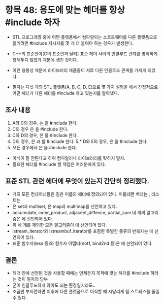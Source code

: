 # 항목 48: 용도에 맞는 헤더를 항상 #include 하자

* STL 프로그래밍 중에 어떤 플랫폼에서 컴파일되는 소프트웨어를 다른 플랫폼으로 옮기려면 #include 지시자를 몇 개 더 붙여야 하는 경우가 발생한다.
* C++의 표준안이(C의 표준안과 달리) 표준 헤더 사이의 인클루드 관계를 명확하게 정해두지 않았기 때문에 생긴 것이다.
* 이런 융통성 때문에 라이브러리 제품들이 서로 다른 인클루드 관계를 가지게 되었다.

* 필자는 다섯 개의 STL 플랫폼(A, B, C, D, E)으로 몇 가지 실험을 해서 간접적으로 어떤 헤더가 다른 헤더를 #include 하고 있는지를 알아냈다.

## 조사 내용

1. A와 C의 경우, <vector>는 <string>을 #include 한다.
2. C의 경우 <algorithm>은 <string>을 #include 한다.
3. C와 D의 경우, <iostream>은 <iterator>를 #include 한다.
4. D의 경우, <iostream>은 <string>과 <vector>를 #include 한다.
5.* D와 E의 경우, <string>은 <algorithm>을 #include 한다.
6. 모든 경우에서 <set>은 <functional>을 #include 한다.

* 이식이 잘 안된다고 하여 컴파일러나 라이브러리를 탓하지 말자.
* 필요한 헤더를 #include 할 책임은 여러분에게 있다.

## 표준 STL 관련 헤더에 무엇이 있는지 간단히 정리했다.

* 거의 모든 컨테이너들은 같은 이름의 헤더에 정의되어 있다. 이를테면 벡터는 <vector>, 리스트는 <list>
* <set>은 set과 multiset, <map>은 map과 multimap을 선언하고 있다.
* accumulate, inner_product, adjacent_diffence, partial_sum 네 개의 알고리즘은 <numeric>에 선언되어 있다.
* 위 네 개를 제외한 모든 알고리즘이 <algorithm>에 선언되어 있다.
* istream_iterator와 istreambuf_iterator를 포함한 특별한 종류의 반복자는 <iterator>에 선언되어 있다.
* 표준 함수자(less<T> 등)와 함수자 어댑터(not1, bind2nd 등)은 <functional>에 선언되어 있다.

## 결론

* 헤더 안에 선언된 것을 사용할 때에는 언제든지 목적에 맞는 헤더를 #include 하라는 것이 필자의 당부
* 굳이 인클루드하지 않아도 되는 환경일지라도..
* 조금만 부지런하면 이후에 다른 플랫폼으로 이식할 때 시달리게 될 스트레스를 줄일 수 있다.